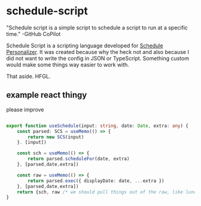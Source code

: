 # schedule-script

"Schedule script is a simple script to schedule a script to run at a specific time." -GitHub CoPilot

Schedule Script is a scripting language developed for [Schedule Personalizer](https://github.com/insberr/schedule-personalizer). It was created because why the heck not and also because I did not want to write the config in JSON or TypeScript. Something custom would make some things way easier to work with.

That aside. HFGL.

## example react thingy

please improve

```ts

export function useSchedule(input: string, date: Date, extra: any) {
    const parsed: SCS = useMemo(() => {
        return new SCS(input)
    }. [input])

    const sch = useMemo(() => {
        return parsed.scheduleFor(date, extra)
    }, [parsed,date,extra])

    const raw = useMemo(() => {
        return parsed.exec({ displayDate: date, ...extra })
    }, [parsed,date,extra])
    return {sch, raw /* we should pull things out of the raw, like lunch info and config, not just returning it as is */}
}
```
